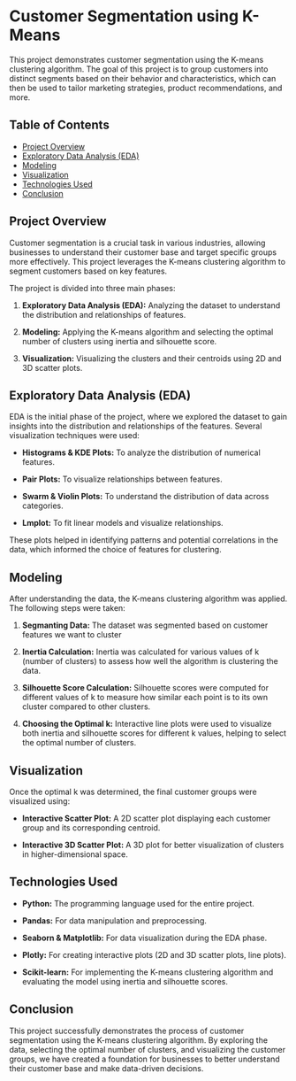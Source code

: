 # Customer Segmentation using K-Means

This project demonstrates customer segmentation using the K-means clustering algorithm. The goal of this project is to group customers into distinct segments based on their behavior and characteristics, which can then be used to tailor marketing strategies, product recommendations, and more.

## Table of Contents
- [Project Overview](#project-overview)
- [Exploratory Data Analysis (EDA)](#exploratory-data-analysis-eda)
- [Modeling](#modeling)
- [Visualization](#visualization)
- [Technologies Used](#technologies-used)
- [Conclusion](#conclusion)

## Project Overview
Customer segmentation is a crucial task in various industries, allowing businesses to understand their customer base and target specific groups more effectively. This project leverages the K-means clustering algorithm to segment customers based on key features.

The project is divided into three main phases:

1. **Exploratory Data Analysis (EDA):** Analyzing the dataset to understand the distribution and relationships of features.

2. **Modeling:** Applying the K-means algorithm and selecting the optimal number of clusters using inertia and silhouette score.

3. **Visualization:** Visualizing the clusters and their centroids using 2D and 3D scatter plots.

## Exploratory Data Analysis (EDA)

EDA is the initial phase of the project, where we explored the dataset to gain insights into the distribution and relationships of the features. Several visualization techniques were used:

- **Histograms & KDE Plots:** To analyze the distribution of numerical features.

- **Pair Plots:** To visualize relationships between features.

- **Swarm & Violin Plots:** To understand the distribution of data across categories.

- **Lmplot:** To fit linear models and visualize relationships.

These plots helped in identifying patterns and potential correlations in the data, which informed the choice of features for clustering.

## Modeling

After understanding the data, the K-means clustering algorithm was applied. The following steps were taken:

1. **Segmanting Data:** The dataset was segmented based on customer features we want to cluster

2. **Inertia Calculation:** Inertia was calculated for various values of k (number of clusters) to assess how well the algorithm is clustering the data.

3. **Silhouette Score Calculation:** Silhouette scores were computed for different values of k to measure how similar each point is to its own cluster compared to other clusters.

4. **Choosing the Optimal k:** Interactive line plots were used to visualize both inertia and silhouette scores for different k values, helping to select the optimal number of clusters.

## Visualization
Once the optimal k was determined, the final customer groups were visualized using:

- **Interactive Scatter Plot:** A 2D scatter plot displaying each customer group and its corresponding centroid.

- **Interactive 3D Scatter Plot:** A 3D plot for better visualization of clusters in higher-dimensional space.

## Technologies Used
- **Python:** The programming language used for the entire project.

- **Pandas:** For data manipulation and preprocessing.

- **Seaborn & Matplotlib:** For data visualization during the EDA phase.

- **Plotly:** For creating interactive plots (2D and 3D scatter plots, line plots).

- **Scikit-learn:** For implementing the K-means clustering algorithm and evaluating the model using inertia and silhouette scores.

## Conclusion
This project successfully demonstrates the process of customer segmentation using the K-means clustering algorithm. By exploring the data, selecting the optimal number of clusters, and visualizing the customer groups, we have created a foundation for businesses to better understand their customer base and make data-driven decisions.
